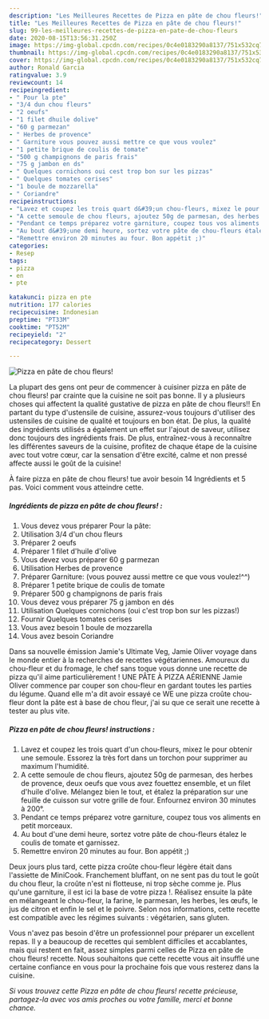 ```yaml
---
description: "Les Meilleures Recettes de Pizza en pâte de chou fleurs!"
title: "Les Meilleures Recettes de Pizza en pâte de chou fleurs!"
slug: 99-les-meilleures-recettes-de-pizza-en-pate-de-chou-fleurs
date: 2020-08-15T13:56:31.250Z
image: https://img-global.cpcdn.com/recipes/0c4e0183290a8137/751x532cq70/pizza-en-pate-de-chou-fleurs-photo-principale-de-la-recette.jpg
thumbnail: https://img-global.cpcdn.com/recipes/0c4e0183290a8137/751x532cq70/pizza-en-pate-de-chou-fleurs-photo-principale-de-la-recette.jpg
cover: https://img-global.cpcdn.com/recipes/0c4e0183290a8137/751x532cq70/pizza-en-pate-de-chou-fleurs-photo-principale-de-la-recette.jpg
author: Ronald Garcia
ratingvalue: 3.9
reviewcount: 14
recipeingredient:
- " Pour la pte"
- "3/4 dun chou fleurs"
- "2 oeufs"
- "1 filet dhuile dolive"
- "60 g parmezan"
- " Herbes de provence"
- " Garniture vous pouvez aussi mettre ce que vous voulez"
- "1 petite brique de coulis de tomate"
- "500 g champignons de paris frais"
- "75 g jambon en ds"
- " Quelques cornichons oui cest trop bon sur les pizzas"
- " Quelques tomates cerises"
- "1 boule de mozzarella"
- " Coriandre"
recipeinstructions:
- "Lavez et coupez les trois quart d&#39;un chou-fleurs, mixez le pour obtenir une semoule. Essorez la très fort dans un torchon pour supprimer au maximum l&#39;humidité."
- "A cette semoule de chou fleurs, ajoutez 50g de parmesan, des herbes de provence, deux oeufs que vous avez fouettez ensemble, et un filet d&#39;huile d&#39;olive. Mélangez bien le tout, et étalez la préparation sur une feuille de cuisson sur votre grille de four. Enfournez environ 30 minutes à 200°."
- "Pendant ce temps préparez votre garniture, coupez tous vos aliments en petit morceaux."
- "Au bout d&#39;une demi heure, sortez votre pâte de chou-fleurs étalez le coulis de tomate et garnissez."
- "Remettre environ 20 minutes au four. Bon appétit ;)"
categories:
- Resep
tags:
- pizza
- en
- pte

katakunci: pizza en pte 
nutrition: 177 calories
recipecuisine: Indonesian
preptime: "PT33M"
cooktime: "PT52M"
recipeyield: "2"
recipecategory: Dessert

---
```



![Pizza en pâte de chou fleurs!](https://img-global.cpcdn.com/recipes/0c4e0183290a8137/751x532cq70/pizza-en-pate-de-chou-fleurs-photo-principale-de-la-recette.jpg)

La plupart des gens ont peur de commencer à cuisiner pizza en pâte de chou fleurs! par crainte que la cuisine ne soit pas bonne. Il y a plusieurs choses qui affectent la qualité gustative de pizza en pâte de chou fleurs!! En partant du type d'ustensile de cuisine, assurez-vous toujours d'utiliser des ustensiles de cuisine de qualité et toujours en bon état. De plus, la qualité des ingrédients utilisés a également un effet sur l'ajout de saveur, utilisez donc toujours des ingrédients frais. De plus, entraînez-vous à reconnaître les différentes saveurs de la cuisine, profitez de chaque étape de la cuisine avec tout votre cœur, car la sensation d'être excité, calme et non pressé affecte aussi le goût de la cuisine!

<!--inarticleads1-->

À faire pizza en pâte de chou fleurs! tue avoir besoin 14 Ingrédients et 5 pas. Voici comment vous atteindre cette.

##### Ingrédients de pizza en pâte de chou fleurs! :

1. Vous devez vous préparer  Pour la pâte:
1. Utilisation 3/4 d&#39;un chou fleurs
1. Préparer 2 oeufs
1. Préparer 1 filet d&#39;huile d&#39;olive
1. Vous devez vous préparer 60 g parmezan
1. Utilisation  Herbes de provence
1. Préparer  Garniture: (vous pouvez aussi mettre ce que vous voulez!^^)
1. Préparer 1 petite brique de coulis de tomate
1. Préparer 500 g champignons de paris frais
1. Vous devez vous préparer 75 g jambon en dés
1. Utilisation  Quelques cornichons (oui c&#39;est trop bon sur les pizzas!)
1. Fournir  Quelques tomates cerises
1. Vous avez besoin 1 boule de mozzarella
1. Vous avez besoin  Coriandre


Dans sa nouvelle émission Jamie&#39;s Ultimate Veg, Jamie Oliver voyage dans le monde entier à la recherches de recettes végétariennes. Amoureux du chou-fleur et du fromage, le chef sans toque vous donne une recette de pizza qu&#39;il aime particulièrement ! UNE PÂTE À PIZZA AÉRIENNE Jamie Oliver commence par couper son chou-fleur en gardant toutes les parties du légume. Quand elle m&#39;a dit avoir essayé ce WE une pizza croûte chou-fleur dont la pâte est à base de chou fleur, j&#39;ai su que ce serait une recette à tester au plus vite. 

<!--inarticleads2-->

##### Pizza en pâte de chou fleurs! instructions :

1. Lavez et coupez les trois quart d&#39;un chou-fleurs, mixez le pour obtenir une semoule. Essorez la très fort dans un torchon pour supprimer au maximum l&#39;humidité.
1. A cette semoule de chou fleurs, ajoutez 50g de parmesan, des herbes de provence, deux oeufs que vous avez fouettez ensemble, et un filet d&#39;huile d&#39;olive. Mélangez bien le tout, et étalez la préparation sur une feuille de cuisson sur votre grille de four. Enfournez environ 30 minutes à 200°.
1. Pendant ce temps préparez votre garniture, coupez tous vos aliments en petit morceaux.
1. Au bout d&#39;une demi heure, sortez votre pâte de chou-fleurs étalez le coulis de tomate et garnissez.
1. Remettre environ 20 minutes au four. Bon appétit ;)


Deux jours plus tard, cette pizza croûte chou-fleur légère était dans l&#39;assiette de MiniCook. Franchement bluffant, on ne sent pas du tout le goût du chou fleur, la croûte n&#39;est ni flotteuse, ni trop sèche comme je. Plus qu&#39;une garniture, il est ici la base de votre pizza !. Réalisez ensuite la pâte en mélangeant le chou-fleur, la farine, le parmesan, les herbes, les œufs, le jus de citron et enfin le sel et le poivre. Selon nos informations, cette recette est compatible avec les régimes suivants : végétarien, sans gluten. 

<!--inarticleads1-->

<p>
Vous n'avez pas besoin d'être un professionnel pour préparer un excellent repas. Il y a beaucoup de recettes qui semblent difficiles et accablantes, mais qui restent en fait, assez simples parmi celles de Pizza en pâte de chou fleurs! recette. Nous souhaitons que cette recette vous ait insufflé une certaine confiance en vous pour la prochaine fois que vous resterez dans la cuisine.
</p>

<p>
<i>Si vous trouvez cette Pizza en pâte de chou fleurs! recette précieuse, partagez-la avec vos amis proches ou votre famille, merci et bonne chance.</i>
</p>
